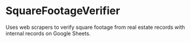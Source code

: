 # SquareFootageVerifier
Uses web scrapers to verify square footage from real estate records with internal records on Google Sheets.
